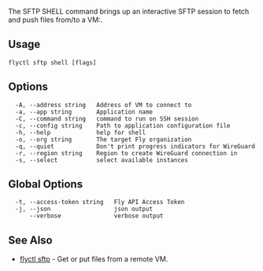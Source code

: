 The SFTP SHELL command brings up an interactive SFTP session to fetch and push files from/to a VM:.

## Usage
~~~
flyctl sftp shell [flags]
~~~

## Options

~~~
  -A, --address string   Address of VM to connect to
  -a, --app string       Application name
  -C, --command string   command to run on SSH session
  -c, --config string    Path to application configuration file
  -h, --help             help for shell
  -o, --org string       The target Fly organization
  -q, --quiet            Don't print progress indicators for WireGuard
  -r, --region string    Region to create WireGuard connection in
  -s, --select           select available instances
~~~

## Global Options

~~~
  -t, --access-token string   Fly API Access Token
  -j, --json                  json output
      --verbose               verbose output
~~~

## See Also

* [flyctl sftp](/docs/flyctl/sftp/)	 - Get or put files from a remote VM.

